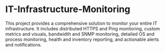 # IT-Infrastructure-Monitoring
This project provides a comprehensive solution to monitor your entire IT infrastructure. It includes distributed HTTPS and Ping monitoring, custom metrics and visuals, bandwidth and SNMP monitoring, detailed OS and process monitoring, health and inventory reporting, and actionable alerts and notifications.
